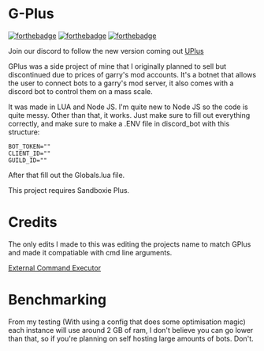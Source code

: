 # G-Plus

[![forthebadge](https://forthebadge.com/images/badges/0-percent-optimized.svg)](https://forthebadge.com)
[![forthebadge](https://forthebadge.com/images/badges/contains-tasty-spaghetti-code.svg)](https://forthebadge.com)
[![forthebadge](https://forthebadge.com/images/badges/made-with-crayons.svg)](https://forthebadge.com)

Join our discord to follow the new version coming out [UPlus](https://discord.gg/j9NEbSc2rE)

GPlus was a side project of mine that I originally planned to sell but discontinued due to prices of garry's mod accounts. It's a botnet that allows the user to connect bots to a garry's mod server, it also comes with a discord bot to control them on a mass scale.

It was made in LUA and Node JS. I'm quite new to Node JS so the code is quite messy. Other than that, it works. Just make sure to fill out everything correctly, and make sure to make a .ENV file in discord_bot with this structure:
```env
BOT_TOKEN=""
CLIENT_ID=""
GUILD_ID=""
```

After that fill out the Globals.lua file. 

This project requires Sandboxie Plus.

# Credits

The only edits I made to this was editing the projects name to match GPlus and made it compatiable with cmd line arguments.

[External Command Executor](https://github.com/Earu/GTerm)

# Benchmarking
From my testing (With using a config that does some optimisation magic) each instance will use around 2 GB of ram, I don't believe you can go lower than that, so if you're planning on self hosting large amounts of bots. Don't.
